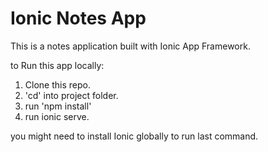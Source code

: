 # Ionic Notes App

This is a notes application built with Ionic App Framework.

to Run this app locally:

1. Clone this repo.
2. 'cd' into project folder.
3. run 'npm install'
4. run ionic serve.

you might need to install Ionic globally to run last command.
